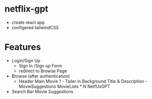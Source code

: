 # netflix-gpt

- create react app
- configered tailwindCSS

# Features

-  Login/Sign Up
     - Sign In /Sign up Form
     - redirect to Browse Page
- Browse (after authentication)
     - Header
       Main Movie
1
           - Tailer in Background
             Title & Description
           - MovieSuggestions 
                MovieLists * N
NetfUxGPT
- Search Bar
Movie Suggestions
